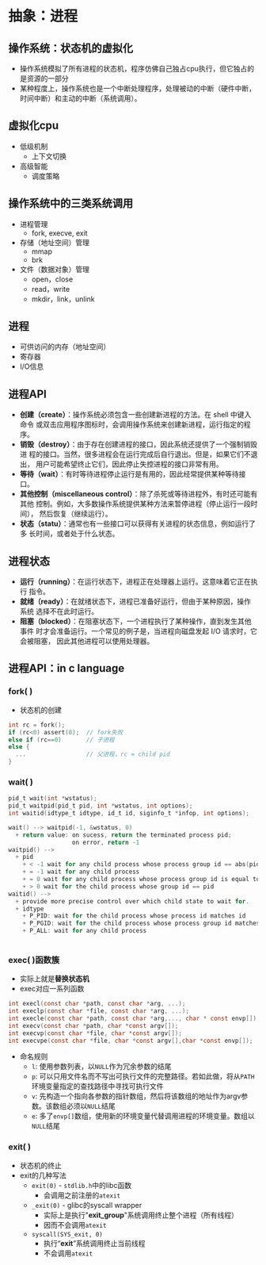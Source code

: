 # 抽象：进程

## 操作系统：状态机的虚拟化
+ 操作系统模拟了所有进程的状态机，程序仿佛自己独占cpu执行，但它独占的是资源的一部分
+ 某种程度上，操作系统也是一个中断处理程序，处理被动的中断（硬件中断，时间中断）和主动的中断（系统调用）。

## 虚拟化cpu
+ 低级机制
  + 上下文切换
+ 高级智能
  + 调度策略

## 操作系统中的三类系统调用
+ 进程管理
  + fork, execve, exit
+ 存储（地址空间）管理
  + mmap
  + brk
+ 文件（数据对象）管理
  + open，close
  + read，write
  + mkdir，link，unlink


## 进程
+ 可供访问的内存（地址空间）
+ 寄存器
+ I/O信息

## 进程API
+ **创建（create）**：操作系统必须包含一些创建新进程的方法。在 shell 中键入命令
或双击应用程序图标时，会调用操作系统来创建新进程，运行指定的程序。
+ **销毁（destroy）**：由于存在创建进程的接口，因此系统还提供了一个强制销毁进
程的接口。当然，很多进程会在运行完成后自行退出。但是，如果它们不退出，
用户可能希望终止它们，因此停止失控进程的接口非常有用。
+ **等待（wait）**：有时等待进程停止运行是有用的，因此经常提供某种等待接口。
+ **其他控制（miscellaneous control）**：除了杀死或等待进程外，有时还可能有其他
控制。例如，大多数操作系统提供某种方法来暂停进程（停止运行一段时间），
然后恢复（继续运行）。
+ **状态（statu）**：通常也有一些接口可以获得有关进程的状态信息，例如运行了多
长时间，或者处于什么状态。

## 进程状态
+ **运行（running）**：在运行状态下，进程正在处理器上运行。这意味着它正在执行
指令。
+ **就绪（ready）**：在就绪状态下，进程已准备好运行，但由于某种原因，操作系统
选择不在此时运行。
+ **阻塞（blocked）**：在阻塞状态下，一个进程执行了某种操作，直到发生其他事件
时才会准备运行。一个常见的例子是，当进程向磁盘发起 I/O 请求时，它会被阻塞，
因此其他进程可以使用处理器。

## 进程API：in c language
### fork( )
+ 状态机的创建
```c
int rc = fork();
if (rc<0) assert(0);  // fork失败
else if (rc==0)       // 子进程
else {
  ...                 // 父进程，rc = child pid
}
```

### wait( )
```c
pid_t wait(int *wstatus);
pid_t waitpid(pid_t pid, int *wstatus, int options);
int waitid(idtype_t idtype, id_t id, siginfo_t *infop, int options);

wait() --> waitpid(-1, &wstatus, 0)
  + return value: on sucess, return the terminated process pid;
                  on error, return -1
waitpid() -->
  + pid
    + < -1 wait for any child process whose process group id == abs(pid)
    + = -1 wait for any child process
    + = 0 wait for any child process whose process group id is equal to that of calling process
    + > 0 wait for the child process whose group id == pid
waitid() -->
  + provide more precise control over which child state to wait for.
  + idtype
    + P_PID: wait for the child process whose process id matches id
    + P_PGID: wait for the child process whose process group id matches id
    + P_ALL: wait for any child process
  
```

### exec( )函数簇
+ 实际上就是**替换状态机**
+ exec对应一系列函数
```c
int execl(const char *path, const char *arg, ...);
int execlp(const char *file, const char *arg, ...);
int execle(const char *path, const char *arg,..., char * const envp[]);
int execv(const char *path, char *const argv[]);
int execvp(const char *file, char *const argv[]);
int execvpe(const char *file, char *const argv[],char *const envp[]);
```
+ 命名规则
  + `l`: 使用参数列表，以`NULL`作为冗余参数的结尾
  + `p`: 可以只用文件名而不写出可执行文件的完整路径。若如此做，将从`PATH`环境变量指定的查找路径中寻找可执行文件
  + `v`: 先构造一个指向各参数的指针数组，然后将该数组的地址作为argv参数。该数组必须以`NULL`结尾
  + `e`: 多了`envp[]`数组，使用新的环境变量代替调用进程的环境变量。数组以`NULL`结尾


### exit( )
+ 状态机的终止
+ exit的几种写法
  + `exit(0)` - `stdlib.h`中的libc函数
    + 会调用之前注册的`atexit`
  + `_exit(0)` - glibc的syscall wrapper
    + 实际上是执行"**exit_group**"系统调用终止整个进程（所有线程）
    + 因而不会调用`atexit`
  + `syscall(SYS_exit, 0)`
    + 执行“**exit**”系统调用终止当前线程
    + 不会调用`atexit`